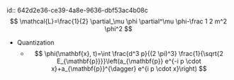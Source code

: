 id:: 642d2e36-ce39-4a8e-9636-dbf53ac4b08c
$$
\mathcal{L}=\frac{1}{2} \partial_\mu \phi \partial^\mu \phi-\frac 1 2 m^2 \phi^2
$$

- Quantization
	- $$
	  \phi(\mathbf{x}, t)=\int \frac{d^3 p}{(2 \pi)^3} \frac{1}{\sqrt{2 E_{\mathbf{p}}}}\left(a_{\mathbf{p}} e^{-i p \cdot x}+a_{\mathbf{p}}^{\dagger} e^{i p \cdot x}\right)
	  $$